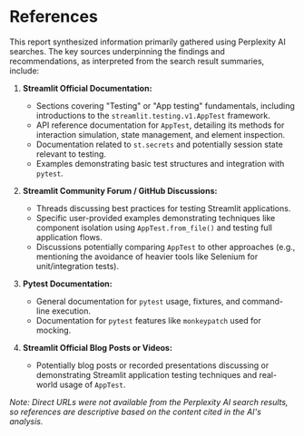 # References

This report synthesized information primarily gathered using Perplexity AI searches. The key sources underpinning the findings and recommendations, as interpreted from the search result summaries, include:

1.  **Streamlit Official Documentation:**
    *   Sections covering "Testing" or "App testing" fundamentals, including introductions to the `streamlit.testing.v1.AppTest` framework.
    *   API reference documentation for `AppTest`, detailing its methods for interaction simulation, state management, and element inspection.
    *   Documentation related to `st.secrets` and potentially session state relevant to testing.
    *   Examples demonstrating basic test structures and integration with `pytest`.

2.  **Streamlit Community Forum / GitHub Discussions:**
    *   Threads discussing best practices for testing Streamlit applications.
    *   Specific user-provided examples demonstrating techniques like component isolation using `AppTest.from_file()` and testing full application flows.
    *   Discussions potentially comparing `AppTest` to other approaches (e.g., mentioning the avoidance of heavier tools like Selenium for unit/integration tests).

3.  **Pytest Documentation:**
    *   General documentation for `pytest` usage, fixtures, and command-line execution.
    *   Documentation for `pytest` features like `monkeypatch` used for mocking.

4.  **Streamlit Official Blog Posts or Videos:**
    *   Potentially blog posts or recorded presentations discussing or demonstrating Streamlit application testing techniques and real-world usage of `AppTest`.

*Note: Direct URLs were not available from the Perplexity AI search results, so references are descriptive based on the content cited in the AI's analysis.*